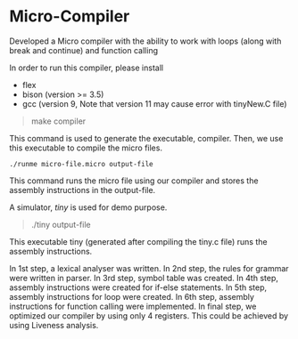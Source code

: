 # Micro-Compiler

Developed a Micro compiler with the ability to work with loops (along with break and continue) and function calling

In order to run this compiler, please install 
- flex
- bison (version >= 3.5)
- gcc (version 9, Note that version 11 may cause error with tinyNew.C file)

> make compiler

This command is used to generate the executable, compiler.
Then, we use this executable to compile the micro files. 

``` ./runme micro-file.micro output-file ```

This command runs the micro file using our compiler and stores the assembly instructions in the output-file.

A simulator, _tiny_ is used for demo purpose. 

> ./tiny output-file

This executable tiny (generated after compiling the tiny.c file) runs the assembly instructions. 

In 1st step, a lexical analyser was written. In 2nd step, the rules for grammar were written in parser. In 3rd step,
symbol table was created. In 4th step, assembly instructions were created for if-else statements. In 5th step, assembly
instructions for loop were created. In 6th step, assembly instructions for function calling were implemented. In final step,
we optimized our compiler by using only 4 registers. This could be achieved by using Liveness analysis.